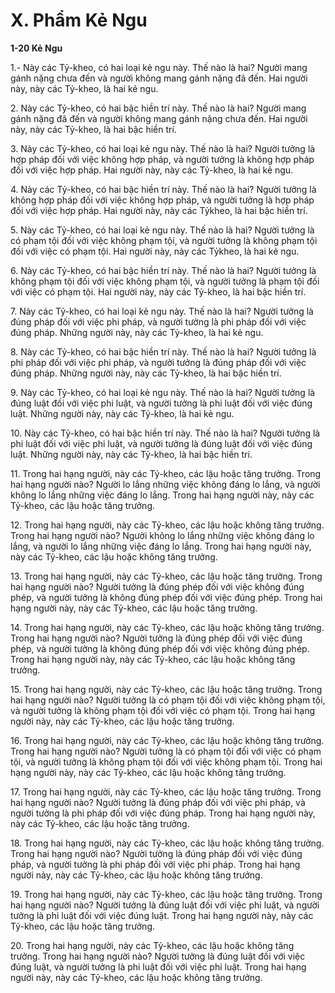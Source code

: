# X. Phẩm Kẻ Ngu

**1-20 Kẻ Ngu**

1.- Này các Tỷ-kheo, có hai loại kẻ ngu này. Thế nào là hai? Người mang gánh nặng chưa đến và người
không mang gánh nặng đã đến. Hai người này, này các Tỷ-kheo, là hai kẻ ngu.

<!--pg-->
2\. Này các Tỷ-kheo, có hai bậc hiền trí này. Thế nào là hai? Người mang gánh nặng đã đến và người
không mang gánh nặng chưa đến. Hai người này, này các Tỷ-kheo, là hai bậc hiền trí.

<!--pg-->
3\. Này các Tỷ-kheo, có hai loại kẻ ngu này. Thế nào là hai? Người tưởng là hợp pháp đối với việc không
hợp pháp, và người tưởng là không hợp pháp đối với việc hợp pháp. Hai người này, này các Tỷ-kheo, là
hai kẻ ngu.

<!--pg-->
4\. Này các Tỷ-kheo, có hai bậc hiền trí này. Thế nào là hai? Người tưởng là không hợp pháp đối với
việc không hợp pháp, và người tưởng là hợp pháp đối với việc hợp pháp. Hai người này, này các Tỷkheo, là hai bậc hiền trí.

<!--pg-->
5\. Này các Tỷ-kheo, có hai loại kẻ ngu này. Thế nào là hai? Người tưởng là có phạm tội đối với việc
không phạm tội, và người tưởng là không phạm tội đối với việc có phạm tội. Hai người này, này các Tỷkheo, là hai kẻ ngu.

<!--pg-->
6\. Này các Tỷ-kheo, có hai bậc hiền trí này. Thế nào là hai? Người tưởng là không phạm tội đối với việc
không phạm tội, và người tưởng là phạm tội đối với việc có phạm tội. Hai người này, này các Tỷ-kheo,
là hai bậc hiền trí.

<!--pg-->
7\. Này các Tỷ-kheo, có hai loại kẻ ngu này. Thế nào là hai? Người tưởng là đúng pháp đối với việc phi
pháp, và người tưởng là phi pháp đối với việc đúng pháp. Những người này, này các Tỷ-kheo, là hai kẻ
ngu.

<!--pg-->
8\. Này các Tỷ-kheo, có hai bậc hiền trí này. Thế nào là hai? Người tưởng là phi pháp đối với việc phi
pháp, và người tưởng là đúng pháp đối với việc đúng pháp. Những người này, này các Tỷ-kheo, là hai
bậc hiền trí.

<!--pg-->
9\. Này các Tỷ-kheo, có hai loại kẻ ngu này. Thế nào là hai? Người tưởng là đúng luật đối với việc phi
luật, và người tưởng là phi luật đối với việc đúng luật. Những người này, này các Tỷ-kheo, là hai kẻ
ngu.

<!--pg-->
10\. Này các Tỷ-kheo, có hai bậc hiền trí này. Thế nào là hai? Người tưởng là phi luật đối với việc phi
luật, và người tưởng là đúng luật đối với việc đúng luật. Những người này, này các Tỷ-kheo, là hai bậc
hiền trí.
<!--pg-->
11\. Trong hai hạng người, này các Tỷ-kheo, các lậu hoặc tăng trưởng. Trong hai hạng người nào? Người
lo lắng những việc không đáng lo lắng, và người không lo lắng những việc đáng lo lắng. Trong hai hạng
người này, này các Tỷ-kheo, các lậu hoặc tăng trưởng.

<!--pg-->
12\. Trong hai hạng người, này các Tỷ-kheo, các lậu hoặc không tăng trưởng. Trong hai hạng người nào?
Người không lo lắng những việc không đáng lo lắng, và người lo lắng những việc đáng lo lắng. Trong
hai hạng người này, này các Tỷ-kheo, các lậu hoặc không tăng trưởng.

<!--pg-->
13\. Trong hai hạng người, này các Tỷ-kheo, các lậu hoặc tăng trưởng. Trong hai hạng người nào? Người
tưởng là đúng phép đối với việc không đúng phép, và người tưởng là không đúng phép đối với việc
đúng phép. Trong hai hạng người này, này các Tỷ-kheo, các lậu hoặc tăng trưởng.

<!--pg-->
14\. Trong hai hạng người, này các Tỷ-kheo, các lậu hoặc không tăng trưởng. Trong hai hạng người nào?
Người tưởng là đúng phép đối với việc đúng phép, và người tưởng là không đúng phép đối với việc
không đúng phép. Trong hai hạng người này, này các Tỷ-kheo, các lậu hoặc không tăng trưởng.

<!--pg-->
15\. Trong hai hạng người, này các Tỷ-kheo, các lậu hoặc tăng trưởng. Trong hai hạng người nào? Người
tưởng là có phạm tội đối với việc không phạm tội, và người tưởng là không phạm tội đối với việc có
phạm tội. Trong hai hạng người này, này các Tỷ-kheo, các lậu hoặc tăng trưởng.

<!--pg-->
16\. Trong hai hạng người, này các Tỷ-kheo, các lậu hoặc không tăng trưởng. Trong hai hạng người nào?
Người tưởng là có phạm tội đối với việc có phạm tội, và người tưởng là không phạm tội đối với việc
không phạm tội. Trong hai hạng người này, này các Tỷ-kheo, các lậu hoặc không tăng trưởng.

<!--pg-->
17\. Trong hai hạng người, này các Tỷ-kheo, các lậu hoặc tăng trưởng. Trong hai hạng người nào? Người
tưởng là đúng pháp đối với việc phi pháp, và người tưởng là phi pháp đối với việc đúng pháp. Trong hai
hạng người này, này các Tỷ-kheo, các lậu hoặc tăng trưởng.

<!--pg-->
18\. Trong hai hạng người, này các Tỷ-kheo, các lậu hoặc không tăng trưởng. Trong hai hạng người nào?
Người tưởng là đúng pháp đối với việc đúng pháp, và người tưởng là phi pháp đối với việc phi pháp.
Trong hai hạng người này, này các Tỷ-kheo, các lậu hoặc không tăng trưởng.

<!--pg-->
19\. Trong hai hạng người, này các Tỷ-kheo, các lậu hoặc tăng trưởng. Trong hai hạng người nào? Người
tưởng là đúng luật đối với việc phi luật, và người tưởng là phi luật đối với việc đúng luật. Trong hai
hạng người này, này các Tỷ-kheo, các lậu hoặc tăng trưởng.

<!--pg-->
20\. Trong hai hạng người, này các Tỷ-kheo, các lậu hoặc không tăng trưởng. Trong hai hạng người nào?
Người tưởng là đúng luật đối với việc đúng luật, và người tưởng là phi luật đối với việc phi luật. Trong
hai hạng người này, này các Tỷ-kheo, các lậu hoặc không tăng trưởng.

